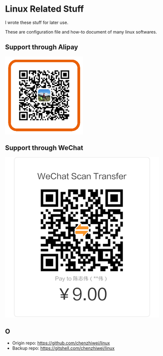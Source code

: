 # Linux Related Stuff

I wrote these stuff for later use.

These are configuration file and how-to document of many linux softwares.

## Support through Alipay

![alipay](repository/qr_alipay_pay.png)

## Support through WeChat

![wechat](repository/qr_wechat_pay.png)

## O

* Origin repo: <https://github.com/chenzhiwei/linux>
* Backup repo: <https://gitshell.com/chenzhiwei/linux>
